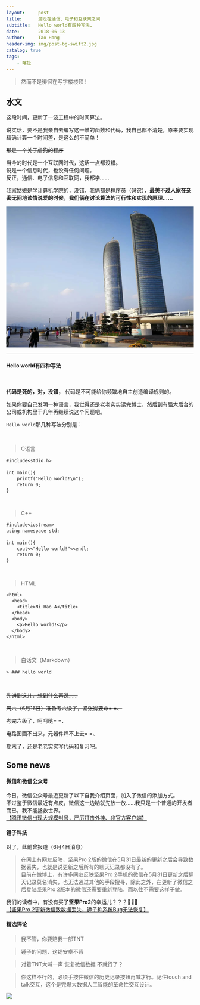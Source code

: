 ```yaml
---
layout:     post
title:      游走在通信、电子和互联网之间
subtitle:   Hello world有四种写法…
date:       2018-06-13
author:     Tao Hong
header-img: img/post-bg-swift2.jpg
catalog: true
tags:
    - 瞎扯
---
```


> 然而不是徘徊在写字楼楼顶 !

## 水文

这段时间，更新了一波工程中的时间算法。

说实话，要不是我亲自去编写这一堆的函数和代码，我自己都不清楚，原来要实现精确计算一个时间差，是这么的不简单！

<del>那是一个关于虐狗的程序</del>

当今的时代是一个互联网时代，这话一点都没错。  
说是一个信息时代，也没有任何问题。  
反正，通信、电子信息和互联网，我都学……

我家姑娘是学计算机学院的，没错，我俩都是程序员（码农），**最美不过人家在亲密无间地谈情说爱的时候，我们俩在讨论算法的可行性和实现的原理……**

[![shimao](https://github.com/TaohongMaxwell/TaohongMaxwell.github.io/raw/master/img/amoy/hxsm.jpg)](https://mp.weixin.qq.com/s?__biz=MzI4MTkwNzk4Mw==&mid=2247484316&idx=1&sn=4efbe461230ce6cd9cde196ca859a56d&chksm=eba345fcdcd4ccea202e7eca36b6ad8670258dc34d42336cffe81ee3d5fb56bca6497ed61840#rd)

---

#### Hello world有四种写法

<br>

**代码是死的，对，没错，** 代码是不可能给你频繁地自主创造编译规则的。

如果你要自己发明一种语言，我觉得还是老老实实读完博士，然后到有强大后台的公司或机构里干几年再继续说这个问题吧。

`Hello world`那几种写法分别是：

<br>

> C语言

```
#include<stdio.h>

int main(){
    printf("Hello world!\n");
    return 0;
}
```
<br>

> C++

```
#include<iostream>
using namespace std;

int main(){
    cout<<"Hello world!"<<endl;
    return 0;
}
```
<br>

> HTML

```
<html>
  <head>
    <title>Ni Hao A</title>
  </head>
  <body>
    <p>Hello world!</p>
  </body>
</html>
```
<br>

> 白话文（Markdown）

```
> ### hello world
```

<br>

<del>先讲到这儿，想到什么再说……</del>

<del>周六（6月16日）准备考六级了，紧张得要命= =、</del>

考完六级了，呵呵哒= =、

电路图画不出来，元器件焊不上去= =、

期末了，还是老老实实写代码和复习吧。

## Some news
#### 微信和微信公众号
今日，微信公众号最近更新了以下自我介绍页面，加入了微信的添加方式。  
不过鉴于微信最近有点皮，微信这一边呐就先放一放……我只是一个普通的开发者而已，我不能拯救世界。  
[【腾讯微信出现大规模封号，严厉打击外挂、非官方客户端】](https://www.ithome.com/html/android/365261.htm)

#### 锤子科技
对了，此前曾报道（6月4日消息）  
> 在网上有网友反映，坚果Pro 2版的微信在5月31日最新的更新之后会导致数据丢失，也就是说更新之后所有的聊天记录都没有了。  
目前在微博上，有许多网友反映坚果Pro 2手机的微信在5月31日更新之后聊天记录莫名消失，也无法通过其他的手段搜寻，除此之外，在更新了微信之后登陆坚果Pro 2版本的微信还需要重新登陆，而以往不需要这样子做。

我们的读者中，有没有买了**坚果Pro2**的幸运儿？？？🛫🛫🛫  
[【坚果Pro 2更新微信致数据丢失，锤子称系统Bug无法恢复】](https://www.ithome.com/html/android/365190.htm)

#### 精选评论
> 我不管，你要赔我一部TNT

> 锤子的问题，这锅安卓不背

> 对着TNT大喊一声 恢复微信数据 不就行了？

>你这样不行的，必须手按住微信的历史记录按钮再喊才行。记住touch and talk交互，这个是完爆大数据人工智能的革命性交互设计。

![](https://img.ithome.com/newsuploadfiles/2018/6/20180615_184819_870.png@wm_1,k_aW1nL3F3LnBuZw==,y_20,o_100,x_20,g_7)
